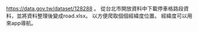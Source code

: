 https://data.gov.tw/dataset/128288 。
從台北市開放資料中下載停車格路段資料，並將資料整理後變成road.xlsx。
以方便爬取個個經緯度位置。
經緯度可以用來app導航。
